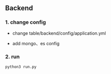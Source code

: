 ## Backend

### 1. change config


- change table/backend/config/application.yml

- add mongo、es config

### 2. run

```shell
python3 run.py
```
